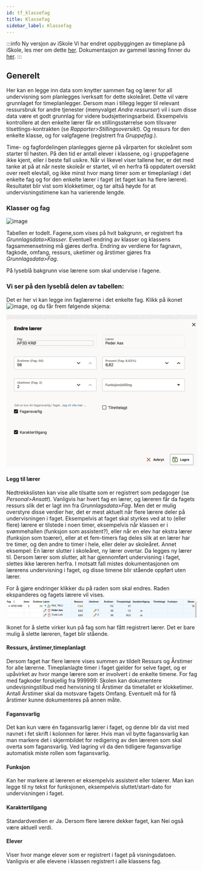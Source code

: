 ```yaml
---
id: tf_klassefag
title: Klassefag
sidebar_label: Klassefag
---
```


:::info Ny versjon av iSkole
Vi har endret oppbyggingen av timeplane på iSkole, les mer om dette [her](https://dokumentasjon.iskole.net/blog/timeplan). Dokumentasjon av gammel løsning finner du [her](https://dokumentasjon.iskole.net/docs/tf_klassefag_old). 
:::

## Generelt
Her kan en legge inn data som knytter sammen fag og lærer for all undervisning som planlegges iverksatt for dette skoleåret. Dette vil være grunnlaget for timeplanlegger. Dersom man i tillegg legger til relevant ressursbruk for andre tjenester (menyvalget _Andre ressurser_) vil i sum disse data være et godt grunnlag for videre budsjetteringsarbeid. Eksempelvis kontrollere at den enkelte lærer får en stillingsstørrelse som tilsvarer tilsettings-kontrakten (se _Rapporter>Stillingsoversikt_). Og ressurs for den enkelte klasse, og for valgfagene (registrert fra _Gruppefag_.).

Time- og fagfordelingen planlegges gjerne på vårparten for skoleåret som starter til høsten. På den tid er antall elever i klassene, og i gruppefagene ikke kjent, eller i beste fall usikre. Når vi likevel viser tallene her, er det med tanke at på at når neste skoleår er startet, vil en herfra få oppdatert oversikt over reelt elevtall, og ikke minst hvor mang timer som er timeplanlagt i det enkelte fag og for den enkelte lærer i faget (et faget kan ha flere lærere). Resultatet blir vist som klokketimer, og tar altså høyde for at undervisningstimene kan ha varierende lengde.

### Klasser og fag

![image](https://github.com/BarmanHanssen/iskole/assets/80097133/50506353-1838-4b4a-ac01-ce4abbc59eb3)

Tabellen er todelt. Fagene,som vises på hvit bakgrunn, er registrert fra  _Grunnlagsdata>Klasser_. Eventuell endring av klasser og klassens fagsammensetning må gjøres derfra. Endring av verdiene for fagnavn, fagkode, omfang, ressurs, uketimer og årstimer gjøres fra _Grunnlagsdata>Fag_.

På lyseblå bakgrunn vise lærene som skal undervise i fagene.

### Vi ser på den lyseblå delen av tabellen:
Det er her vi kan legge inn faglærerne i det enkelte fag. Klikk på ikonet ![image](https://github.com/BarmanHanssen/iskole/assets/80097133/9feb80ca-5ba0-468b-ab8a-887bdafbe040), og du får frem følgende skjema:

![image](/img/tf_klassefag_rediger_laerer.png)


#### Legg til lærer
Nedtrekkslisten kan vise alle tilsatte som er registrert som pedagoger (se _Personal>Ansatt_). Vanligvis har hvert fag en lærer, og læreren får da fagets ressurs slik det er lagt inn fra _Grunnlagsdata>Fag_. Men det er mulig  overstyre disse verdier her, det er mest aktuelt når flere lærere deler på undervisningen i faget. Eksempelvis at faget skal styrkes ved at to (eller flere) lærere er tilstede i noen timer, eksempelvis når klassen er i svømmehallen (funksjon som assistent?), eller når en elev har ekstra lærer (funksjon som toærer), eller at et fem-timers fag deles slik at en lærer har tre timer, og den andre to timer i hele, eller deler av skoleåret. Annet eksempel: En lærer slutter i skoleåret, ny lærer overtar. Da legges ny lærer til. Dersom lærer som slutter, alt har gjennomført undervisning i faget, slettes ikke læreren herfra. I motsatt fall mistes dokumentasjonen om lærerens undervisning i faget, og disse timene blir stående oppført uten lærer.

For å gjøre endringer klikker du på raden som skal endres. Raden ekspanderes og fagets lærere vil vises. 
![image](/img/tf_klassefag_laerere.png)

Ikonet for å slette virker kun på fag som har fått registrert lærer. Det er bare mulig å slette læreren, faget blir stående.

#### Ressurs, årstimer,timeplanlagt
Dersom faget har flere lærere vises summen av tildelt Ressurs og Årstimer for alle lærerne. Timeplanlagte timer i faget gjelder for selve faget, og er upåvirket av hvor mange lærere som er involvert i de enkelte timene.
For fag med fagkoder forskjellig fra 999999: Skolen kan dokumentere undevisningstilbud med henvisning til Årstimer da timetallet er klokketimer. Antall Årstimer skal da motsvare fagets Omfang. Eventuelt må  for få årstimer kunne dokumenteres på annen måte.

#### Fagansvarlig
Det kan kun være én fagansvarlig lærer i faget, og denne blir da vist med navnet i fet skrift i kolonnen for lærer. Hvis man vil bytte fagansvarlig kan man markere det i skjermbildet for redigering av den læreren som skal overta som fagansvarlig. Ved lagring vil da den tidligere fagansvarlige automatisk miste rollen som fagansvarlig.

#### Funksjon
Kan her markere at læreren er eksempelvis assistent eller tolærer. Man kan legge til ny tekst for funksjonen, eksempelvis sluttet/start-dato for undervisningen i faget.

#### Karaktertilgang
Standardverdien er Ja. Dersom flere lærere dekker faget, kan Nei også være aktuell verdi.

#### Elever 
Viser hvor mange elever som er registrert i faget på visningsdatoen. Vanligvis er alle elevene i klassen registrert i alle klassens fag.